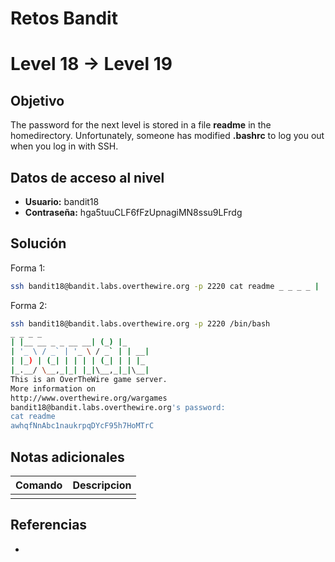 # Retos Bandit

# Level 18 → Level 19

## Objetivo
The password for the next level is stored in a file **readme** in the homedirectory. Unfortunately, someone has modified **.bashrc** to log you out when you log in with SSH.

## Datos de acceso al nivel
- **Usuario:** bandit18
- **Contraseña:** hga5tuuCLF6fFzUpnagiMN8ssu9LFrdg

## Solución
Forma 1:
```bash
ssh bandit18@bandit.labs.overthewire.org -p 2220 cat readme _ _ _ _ | |__ __ _ _ __ __| (_) |_ | '_ \ / _` | '_ \ / _` | | __| | |_) | (_| | | | | (_| | | |_ |_.__/ \__,_|_| |_|\__,_|_|\__| This is an OverTheWire game server. More information on http://www.overthewire.org/wargames bandit18@bandit.labs.overthewire.org's password: awhqfNnAbc1naukrpqDYcF95h7HoMTrC
```

Forma 2:
```bash
ssh bandit18@bandit.labs.overthewire.org -p 2220 /bin/bash
_ _ _ _
| |__ __ _ _ __ __| (_) |_
| '_ \ / _` | '_ \ / _` | | __|
| |_) | (_| | | | | (_| | | |_
|_.__/ \__,_|_| |_|\__,_|_|\__|
This is an OverTheWire game server.
More information on
http://www.overthewire.org/wargames
bandit18@bandit.labs.overthewire.org's password:
cat readme
awhqfNnAbc1naukrpqDYcF95h7HoMTrC
```
## Notas adicionales
| Comando | Descripcion |
|---------|-------------|
|  |  |

## Referencias
- []()
